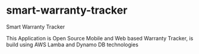 # smart-warranty-tracker
Smart Warranty Tracker

This Application is Open Source Mobile and Web based Warranty Tracker, is build using AWS Lamba and Dynamo DB technologies
